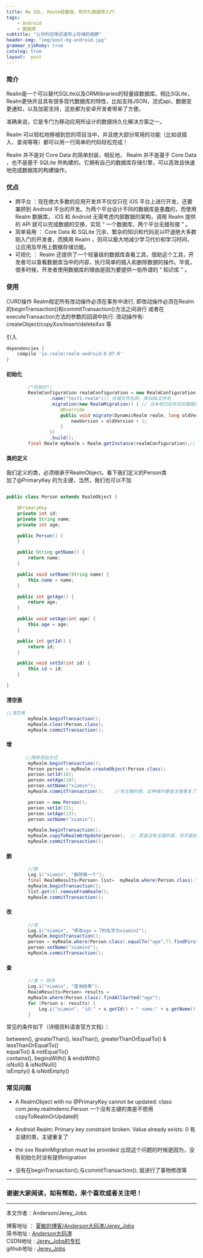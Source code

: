 ```yaml
---
title: No SQL, Realm轻量级，现代化数据库入门
tags: 
    - Android
    - 数据库
subtitle: "让你的应用迅速带上存储的翅膀"
header-img: "img/post-bg-android.jpg"
grammar_cjkRuby: true
catalog: true
layout:  post
---
```



### 简介

 Realm是一个可以替代SQLite以及ORMlibraries的轻量级数据库。相比SQLite，Realm更快并且具有很多现代数据库的特性，比如支持JSON，流式api，数据变更通知，以及加密支持，这些都为安卓开发者带来了方便。
 
准确来说，它是专门为移动应用所设计的数据持久化解决方案之一。

Realm 可以轻松地移植到您的项目当中，并且绝大部分常用的功能（比如说插入、查询等等）都可以用一行简单的代码轻松完成！

Realm 并不是对 Core Data 的简单封装，相反地， Realm 并不是基于 Core Data ，也不是基于 SQLite 所构建的。它拥有自己的数据库存储引擎，可以高效且快速地完成数据库的构建操作。
 
### 优点

- 跨平台 ：现在绝大多数的应用开发并不仅仅只在 iOS 平台上进行开发，还要兼顾到 Android 平台的开发。为两个平台设计不同的数据库是愚蠢的，而使用 Realm 数据库， iOS 和 Android 无需考虑内部数据的架构，调用 Realm 提供的 API 就可以完成数据的交换，实现 “ 一个数据库，两个平台无缝衔接 ” 。
- 简单易用 ： Core Data 和 SQLite 冗余、繁杂的知识和代码足以吓退绝大多数刚入门的开发者，而换用 Realm ，则可以极大地减少学习代价和学习时间，让应用及早用上数据存储功能。
- 可视化 ： Realm 还提供了一个轻量级的数据库查看工具，借助这个工具，开发者可以查看数据库当中的内容，执行简单的插入和删除数据的操作。毕竟，很多时候，开发者使用数据库的理由是因为要提供一些所谓的 “ 知识库 ” 。

### 使用

CURD操作
Realm规定所有改动操作必须在事务中进行, 即改动操作必须在Realm的beginTransaction()和commitTransaction()方法之间进行 或者在executeTransaction方法的参数的回调中执行. 改动操作有: createObject/copyXxx/insert/deleteXxx 等


引入

``` gradle
dependencies {
    compile 'io.realm:realm-android:0.87.0'
}
```

#### 初始化

``` java
        /*初始化*/
        RealmConfiguration realmConfiguration = new RealmConfiguration.Builder(this)
                .name("test1.realm")// 存储文件名称，类似db文件名
                .migration(new RealmMigration() { // 当本地已经存在的数据版本跟当前运行的不一致会调用此方法
                    @Override
                    public void migrate(DynamicRealm realm, long oldVersion, long newVersion) {
                        newVersion = oldVersion + 1;
                    }
                })
                .build();
        final Realm myRealm = Realm.getInstance(realmConfiguration);// 设置配置
```

#### 类的定义

我们定义的类，必须继承于RealmObject。看下我们定义的Person类<br>
加了@PrimaryKey 的为主键，当然，我们也可以不加

``` java

public class Person extends RealmObject {

    @PrimaryKey               
    private int id;
    private String name;
    private int age;

    public Person() {
    }

    public String getName() {
        return name;
    }

    public void setName(String name) {
        this.name = name;
    }

    public int getAge() {
        return age;
    }

    public void setAge(int age) {
        this.age = age;
    }

    public int getId() {
        return id;
    }

    public void setId(int id) {
        this.id = id;
    }

}
```

#### 清空表

``` java
//清空表
        myRealm.beginTransaction();
        myRealm.clear(Person.class);
        myRealm.commitTransaction();
```

#### 增

``` java
       //两种添加方式
        myRealm.beginTransaction();
        Person person = myRealm.createObject(Person.class);
        person.setId(10);
        person.setAge(10);
        person.setName("xiamin");
        myRealm.commitTransaction();    //有主键的表，这种操作要是主键重复了可是会报异常的

        person = new Person();
        person.setId(13);
        person.setAge(13);
        person.setName("xiamin");

        myRealm.beginTransaction();
        myRealm.copyToRealmOrUpdate(person);  // 若是没有主键的表，则不能执行该操作哦 通过主键查询它的对象，如果查询到了，则更新它，否则新建一个对象来代替。
        myRealm.commitTransaction();
```

#### 删

``` java
        //删
        Log.i("xiamin", "删除第一个");
        final RealmResults<Person> list=  myRealm.where(Person.class).findAll();
        myRealm.beginTransaction();
        list.get(0).removeFromRealm();
        myRealm.commitTransaction();
```



#### 改

``` java
        //改
        Log.i("xiamin", "修改age = 7的名字为xiamin2");
        myRealm.beginTransaction();
        person = myRealm.where(Person.class).equalTo("age",7).findFirst();
        person.setName("xiamin2");
        myRealm.commitTransaction();

```



#### 查

``` java
        //查 + 排序
        Log.i("xiamin", "查询结果");
        RealmResults<Person> results =
        myRealm.where(Person.class).findAllSorted("age");
        for (Person s: results) {
            Log.i("xiamin", "id:" + s.getId() + " name:" + s.getName() + " age:" + s.getAge());
        }
```

常见的条件如下（详细资料请查官方文档）：

between(), greaterThan(), lessThan(), greaterThanOrEqualTo() & lessThanOrEqualTo()<br>
equalTo() & notEqualTo() <br>
contains(), beginsWith() & endsWith() <br>
isNull() & isNotNull() <br>
isEmpty() & isNotEmpty()


### 常见问题

-  A RealmObject with no @PrimaryKey cannot be updated: class com.jerey.realmdemo.Person 
一个没有主键的类是不使用copyToRealmOrUpdate的

-  Android Realm: Primary key constraint broken. Value already exists: 0
有主键的类，主键重复了

-  the xxx RealmMigration must be provided
出现这个问题的时候是因为，没有初始化时没有提供migration
 
- 没有在beginTransaction();与commitTransaction(); 就进行了事物修改等


 
 ----------

### 谢谢大家阅读，如有帮助，来个喜欢或者关注吧！

 ----------
 本文作者：Anderson/Jerey_Jobs 

 博客地址   ： [夏敏的博客/Anderson大码渣/Jerey_Jobs][1] <br>
 简书地址   :  [Anderson大码渣][2] <br>
 CSDN地址   :  [Jerey_Jobs的专栏][3] <br>
 github地址 :  [Jerey_Jobs][4]
 


  [1]: http://jerey.cn/
  [2]: http://www.jianshu.com/users/016a5ba708a0/latest_articles
  [3]: http://blog.csdn.net/jerey_jobs
  [4]: https://github.com/Jerey-Jobs